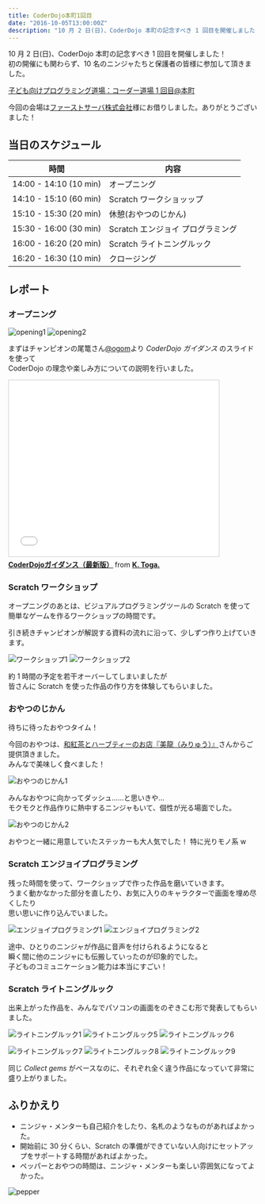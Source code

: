 ```yaml
---
title: CoderDojo本町1回目
date: "2016-10-05T13:00:00Z"
description: "10 月 2 日(日)、CoderDojo 本町の記念すべき 1 回目を開催しました！"
---
```


10 月 2 日(日)、CoderDojo 本町の記念すべき 1 回目を開催しました！  
初の開催にも関わらず、10 名のニンジャたちと保護者の皆様に参加して頂きました。

[子ども向けプログラミング道場：コーダー道場 1 回目@本町](https://manage.doorkeeper.jp/groups/coderdojo-hommachi/events/51789)

今回の会場は[ファーストサーバ株式会社](https://www.firstserver.co.jp/)様にお借りしました。ありがとうございました！

## 当日のスケジュール

| 時間                   | 内容                              |
| ---------------------- | --------------------------------- |
| 14:00 - 14:10 (10 min) | オープニング                      |
| 14:10 - 15:10 (60 min) | Scratch ワークショッップ          |
| 15:10 - 15:30 (20 min) | 休憩(おやつのじかん)              |
| 15:30 - 16:00 (30 min) | Scratch エンジョイ プログラミング |
| 16:00 - 16:20 (20 min) | Scratch ライトニングルック        |
| 16:20 - 16:30 (10 min) | クロージング                      |

## レポート

### オープニング

![opening1](./opening1.jpg)
![opening2](./opening2.jpg)

まずはチャンピオンの尾篭さん[@ogom](https://twitter.com/ogomr)より _CoderDojo ガイダンス_ のスライドを使って  
CoderDojo の理念や楽しみ方についての説明を行いました。

<iframe src="//www.slideshare.net/slideshow/embed_code/key/FAXoW4pBq172mQ" width="425" height="355" frameborder="0" marginwidth="0" marginheight="0" scrolling="no" style="border:1px solid #CCC; border-width:1px; margin-bottom:5px; max-width: 100%;" allowfullscreen> </iframe> <div style="margin-bottom:5px"> <strong> <a href="//www.slideshare.net/togazo/coderdojo-introduction-jp" title="CoderDojoガイダンス（最新版）" target="_blank">CoderDojoガイダンス（最新版）</a> </strong> from <strong><a href="//www.slideshare.net/togazo" target="_blank">K. Toga.</a></strong> </div>

### Scratch ワークショップ

オープニングのあとは、ビジュアルプログラミングツールの Scratch を使って  
簡単なゲームを作るワークショップの時間です。

引き続きチャンピオンが解説する資料の流れに沿って、少しずつ作り上げていきます。

![ワークショップ1](./workshop1.jpg)
![ワークショップ2](./workshop2.jpg)

約 1 時間の予定を若干オーバーしてしまいましたが  
皆さんに Scratch を使った作品の作り方を体験してもらいました。

### おやつのじかん

待ちに待ったおやつタイム！

今回のおやつは、[和紅茶とハーブティーのお店『美龍（みりゅう）』](https://www.facebook.com/Milieu-%E7%BE%8E%E9%BE%8D-%E5%92%8C%E7%B4%85%E8%8C%B6%E3%81%A8%E3%83%8F%E3%83%BC%E3%83%96%E3%81%AE%E3%81%8A%E5%BA%97-%E5%A4%A7%E9%98%AA%E5%B8%82%E4%B8%AD%E5%A4%AE%E5%8C%BA%E8%B0%B7%E7%94%BA%E4%B8%83%E4%B8%81%E7%9B%AE-1474065659551199/)さんからご提供頂きました。  
みんなで美味しく食べました！

![おやつのじかん1](./oyatsu1.jpg)

みんなおやつに向かってダッシュ……と思いきや...  
モクモクと作品作りに熱中するニンジャもいて、個性が光る場面でした。

![おやつのじかん2](./oyatsu2.jpg)

おやつと一緒に用意していたステッカーも大人気でした！
特に光りモノ系 w

### Scratch エンジョイプログラミング

残った時間を使って、ワークショップで作った作品を磨いていきます。  
うまく動かなかった部分を直したり、お気に入りのキャラクターで画面を埋め尽くしたり  
思い思いに作り込んでいました。

![エンジョイプログラミング1](./enjoy1.jpg)
![エンジョイプログラミング2](./enjoy2.jpg)

途中、ひとりのニンジャが作品に音声を付けられるようになると  
瞬く間に他のニンジャにも伝搬していったのが印象的でした。  
子どものコミュニケーション能力は本当にすごい！

### Scratch ライトニングルック

出来上がった作品を、みんなでパソコンの画面をのぞきこむ形で発表してもらいました。

![ライトニングルック1](./lightning1.jpg)
![ライトニングルック5](./lightning5.jpg)
![ライトニングルック6](./lightning6.jpg)

![ライトニングルック7](./lightning7.jpg)
![ライトニングルック8](./lightning8.jpg)
![ライトニングルック9](./lightning9.jpg)

同じ _Collect gems_ がベースなのに、それぞれ全く違う作品になっていて非常に盛り上がりました。

## ふりかえり

- ニンジャ・メンターも自己紹介をしたり、名札のようなものがあればよかった。
- 開始前に 30 分くらい、Scratch の準備ができていない人向けにセットアップをサポートする時間があればよかった。
- ペッパーとおやつの時間は、ニンジャ・メンターも楽しい雰囲気になってよかった。

![pepper](./pepper.png)
